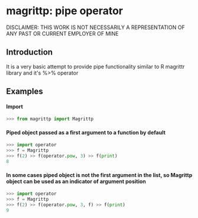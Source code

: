 # magrittp: pipe operator

DISCLAIMER: THIS WORK IS NOT NECESSARILY A REPRESENTATION OF ANY PAST OR CURRENT EMPLOYER OF MINE

## Introduction

It is a very basic attempt to provide pipe functionality similar to R magrittr library and it's %>% operator

## Examples

#### Import
```python
>>> from magrittp import Magrittp
```

#### Piped object passed as a first argument to a function by default
```python
>>> import operator
>>> f = Magrittp
>>> f(2) >> f(operator.pow, 3) >> f(print)
8
```

#### In some cases piped object is not the first argument in the list, so Magrittp object can be used as an indicator of argument position
```python
>>> import operator
>>> f = Magrittp
>>> f(2) >> f(operator.pow, 3, f) >> f(print)
9
```
